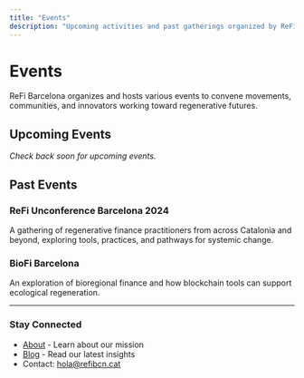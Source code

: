 ```yaml
---
title: "Events"
description: "Upcoming activities and past gatherings organized by ReFi Barcelona"
---
```


# Events

ReFi Barcelona organizes and hosts various events to convene movements, communities, and innovators working toward regenerative futures.

## Upcoming Events

*Check back soon for upcoming events.*

## Past Events

### ReFi Unconference Barcelona 2024

A gathering of regenerative finance practitioners from across Catalonia and beyond, exploring tools, practices, and pathways for systemic change.

### BioFi Barcelona

An exploration of bioregional finance and how blockchain tools can support ecological regeneration.

---

### Stay Connected

- [About](/about) - Learn about our mission
- [Blog](/blog) - Read our latest insights
- Contact: [hola@refibcn.cat](mailto:hola@refibcn.cat)

